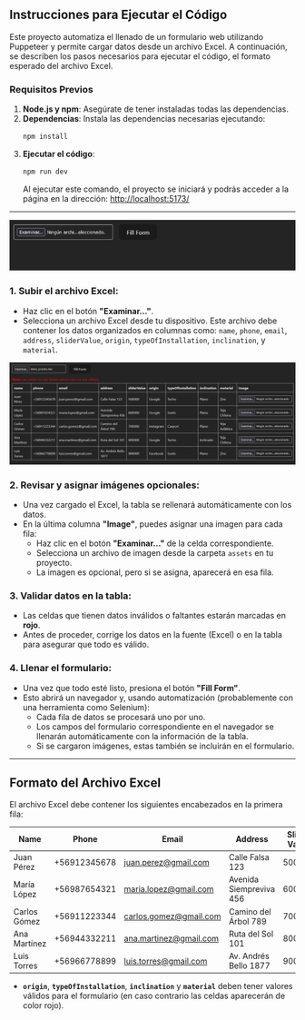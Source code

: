 ## Instrucciones para Ejecutar el Código

Este proyecto automatiza el llenado de un formulario web utilizando Puppeteer y permite cargar datos desde un archivo Excel. A continuación, se describen los pasos necesarios para ejecutar el código, el formato esperado del archivo Excel.

### Requisitos Previos

1. **Node.js y npm**: Asegúrate de tener instaladas todas las dependencias.
2. **Dependencias**: Instala las dependencias necesarias ejecutando:
   ```bash
   npm install
   ```
3. **Ejecutar el código**:
   ```bash
   npm run dev
   ```
   Al ejecutar este comando, el proyecto se iniciará y podrás acceder a la página en la dirección:
   [http://localhost:5173/](http://localhost:5173/)

---

![Página de inicio](./src/assets/input.png)

### **1. Subir el archivo Excel:**
- Haz clic en el botón **"Examinar..."**.
- Selecciona un archivo Excel desde tu dispositivo. Este archivo debe contener los datos organizados en columnas como: `name`, `phone`, `email`, `address`, `sliderValue`, `origin`, `typeOfInstallation`, `inclination`, y `material`.

![Tabla de ejemplo](./src/assets/table.png)

### **2. Revisar y asignar imágenes opcionales:**
- Una vez cargado el Excel, la tabla se rellenará automáticamente con los datos.
- En la última columna **"Image"**, puedes asignar una imagen para cada fila:
  - Haz clic en el botón **"Examinar..."** de la celda correspondiente.
  - Selecciona un archivo de imagen desde la carpeta `assets` en tu proyecto.
  - La imagen es opcional, pero si se asigna, aparecerá en esa fila.

### **3. Validar datos en la tabla:**
- Las celdas que tienen datos inválidos o faltantes estarán marcadas en **rojo**.
- Antes de proceder, corrige los datos en la fuente (Excel) o en la tabla para asegurar que todo es válido.

### **4. Llenar el formulario:**
- Una vez que todo esté listo, presiona el botón **"Fill Form"**.
- Esto abrirá un navegador y, usando automatización (probablemente con una herramienta como Selenium):
  - Cada fila de datos se procesará uno por uno.
  - Los campos del formulario correspondiente en el navegador se llenarán automáticamente con la información de la tabla.
  - Si se cargaron imágenes, estas también se incluirán en el formulario.

---

## Formato del Archivo Excel

El archivo Excel debe contener los siguientes encabezados en la primera fila:

| Name           | Phone          | Email                 | Address                 | Slider Value | Origin    | Type of Installation | Inclination | Material        |
|----------------|----------------|-----------------------|-------------------------|--------------|-----------|----------------------|-------------|-----------------|
| Juan Pérez     | +56912345678   | juan.perez@gmail.com  | Calle Falsa 123         | 500000       | Google    | Techo               | Plano       | Zinc            |
| María López    | +56987654321   | maria.lopez@gmail.com | Avenida Siempreviva 456 | 600000       | Google    | Suelo               | Plano       | Teja Chilena    |
| Carlos Gómez   | +56911223344   | carlos.gomez@gmail.com| Camino del Árbol 789    | 700000       | Instagram | Carport             | Plano       | Teja Asfáltica  |
| Ana Martínez   | +56944332211   | ana.martinez@gmail.com| Ruta del Sol 101        | 800000       | Google    | Techo               | Inclinado   | Teja Chilena    |
| Luis Torres    | +56966778899   | luis.torres@gmail.com | Av. Andrés Bello 1877   | 900000       | Facebook  | Suelo               | Plano       | Zinc            |

- **`origin`**, **`typeOfInstallation`**, **`inclination`** y **`material`** deben tener valores válidos para el formulario (en caso contrario las celdas aparecerán de color rojo).
